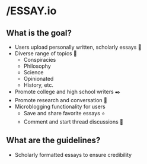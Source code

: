 # /ESSAY.io

## What is the goal?

- Users upload personally written, scholarly essays :page_facing_up:
- Diverse range of topics :milky_way:
  - Conspiracies
  - Philosophy
  - Science
  - Opinionated
  - History, etc.
- Promote college and high school writers :black_nib:
- Promote research and conversation :mag_right:
- Microblogging functionality for users
  - Save and share favorite essays :star:
  - Comment and start thread discussions :iphone:

## What are the guidelines?

- Scholarly formatted essays to ensure credibility
